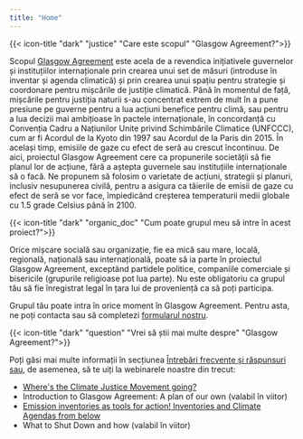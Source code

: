 ```yaml
---
title: "Home"
---
```


{{< icon-title "dark" "justice" "Care este scopul" "Glasgow Agreement?">}}

Scopul [Glasgow Agreement](./agreement) este acela de a revendica inițiativele guvernelor și instituțiilor internaționale prin crearea unui set de măsuri (introduse în inventar și agenda climatică) și prin crearea unui spațiu pentru strategie și coordonare pentru mișcările de justiție climatică. Până în momentul de față, mișcările pentru justiția naturii s-au concentrat extrem de mult în a pune presiune pe guverne pentru a lua acțiuni benefice pentru climă, sau pentru a lua decizii mai ambițioase în pactele internaționale, în concordanță cu Convenția Cadru a Națiunilor Unite privind Schimbările Climatice (UNFCCC), cum ar fi Acordul de la Kyoto din 1997 sau Acordul de la Paris din 2015. În același timp, emisiile de gaze cu efect de seră au crescut încontinuu. De aici, proiectul Glasgow Agreement cere ca propunerile societății să fie planul lor de acțiune, fără a aștepta guvernele sau instituțiile internaționale să o facă. Ne propunem să folosim o varietate de acțiuni, strategii și planuri, inclusiv nesupunerea civilă, pentru a asigura ca tăierile de emisii de gaze cu efect de seră se vor face, împiedicând creșterea temperaturii medii globale cu 1.5 grade Celsius până în 2100.  

{{< icon-title "dark" "organic_doc" "Cum poate grupul meu să intre în acest proiect?">}}

Orice mișcare socială sau organizație, fie ea mică sau mare, locală, regională, națională sau internațională, poate să ia parte în proiectul Glasgow Agreement, exceptând partidele politice, companiile comerciale și bisericile (grupurile religioase pot lua parte). Nu este obligatoriu ca grupul tău să fie înregistrat legal în țara lui de proveniență ca să poți participa.  

Grupul tău poate intra în orice moment în Glasgow Agreement. Pentru asta, ne poți contacta sau să completezi [formularul nostru](./contact).  

{{< icon-title "dark" "question" "Vrei să știi mai multe despre" "Glasgow Agreement?">}}

Poți găsi mai multe informații în secțiunea [Întrebări frecvente și răspunsuri sau](./faq), de asemenea, să te uiți la webinarele noastre din trecut:
- [Where's the Climate Justice Movement going?](https://www.facebook.com/peoplesclimatecommitment/videos/2653423964896375/)
- Introduction to Glasgow Agreement: A plan of our own (valabil în viitor)
- [Emission inventories as tools for action! Inventories and Climate Agendas from below](https://www.facebook.com/peoplesclimatecommitment/videos/358312655441148/)
- What to Shut Down and how (valabil în viitor)